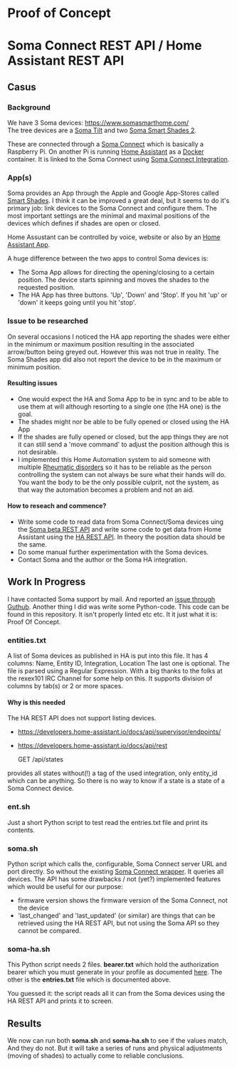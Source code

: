# Proof of Concept
# Soma Connect REST API / Home Assistant REST API


## Casus

### Background
We have 3 Soma devices: https://www.somasmarthome.com/  
The tree devices are a [Soma Tilt](https://www.somasmarthome.com/pages/smart-tilt) and two [Soma Smart Shades 2](https://www.somasmarthome.com/).


These are connected through a [Soma Connect](https://www.somasmarthome.com/products/soma-connect-blinds-control-for-amazon-alexa-apple-homekit-google-home) which is basically a Raspberry Pi. On another Pi is running [Home Assistant](https://www.home-assistant.io/) as a [Docker](https://www.docker.com/) container. It is linked to the Soma Connect using [Soma Connect Integration](https://www.home-assistant.io/integrations/soma/).

### App(s)
Soma provides an App through the Apple and Google App-Stores called [Smart Shades](https://play.google.com/store/apps/details?id=com.wazombi.RISE). I think it can be improved a great deal, but it seems to do it's primary job: link devices to the Soma Connect and configure them. The most important settings are the minimal and maximal positions of the devices which defines if shades are open or closed.

Home Assustant can be controlled by voice, website or also by an [Home Assistant App](https://play.google.com/store/apps/details?id=io.homeassistant.companion.android).

A huge difference between the two apps to control Soma devices is:
* The Soma App allows for directing the opening/closing to a certain position. The device starts spinning and moves the shades to the requested position.
* The HA App has three buttons. 'Up', 'Down' and 'Stop'. If you hit 'up' or 'down' it keeps going until you hit 'stop'.

### Issue to be researched
On several occasions I noticed the HA app reporting the shades were either in the minimum or maximum position resulting in the associated arrow/button being greyed out. However this was not true in reality. The Soma Shades app did also not report the device to be in the maximum or minimum position.

#### Resulting issues
* One would expect the HA and Soma App to be in sync and to be able to use them at will although resorting to a single one (the HA one) is the goal.
* The shades might nor be able to be fully opened or closed using the HA App
* If the shades are fully opened or closed, but the app things they are not it can still send a 'move command' to adjust the position although this is not desirable.
* I implemented this Home Automation system to aid someone with multiple [Rheumatic disorders](https://en.wikipedia.org/wiki/Rheumatism) so it has to be reliable as the person controlling the system can not always be sure what their hands will do. You want the body to be the only possible culprit, not the system, as that way the automation becomes a problem and not an aid.

#### How to reseach and commence?
* Write some code to read data from Soma Connect/Soma devices uing the [Soma beta REST API](https://support.somasmarthome.com/hc/en-us/articles/360026064234-HTTP-API) and write some code to get data from Home Assistant using the [HA REST API](https://developers.home-assistant.io/docs/api/rest/). In theory the position data should be the same.
* Do some manual further experimentation with the Soma devices.
* Contact Soma and the author or the Soma HA integration.

## Work In Progress

I have contacted Soma support by mail. And reported an [issue through Guthub](https://github.com/home-assistant/core/issues/50782).
Another thing I did was write some Python-code. This code can be found in this repository. It isn't properly linted etc etc. It it just what it is: Proof Of Concept.

### entities.txt
A list of Soma devices as published in HA is put into this file.
It has 4 columns: Name, Entity ID, Integration, Location
The last one is optional. The file is parsed using a Regular Expression. With a big thanks to the folks at the rexex101 IRC Channel for some help on this. It supports division of columns by tab(s) or 2 or more spaces.

#### Why is this needed
The HA REST API does not support listing devices. 
* https://developers.home-assistant.io/docs/api/supervisor/endpoints/
* https://developers.home-assistant.io/docs/api/rest
  
  GET /api/states  

provides all states without(!) a tag of the used integration, only entity_id which can be anything.
So there is no way to know if a state is a state of a Soma Connect device.

### ent.sh
Just a short Python script to test read the entries.txt file and print its contents.

### soma.sh
Python script which calls the, configurable, Soma Connect server URL and port directly. So without the existing [Soma Connect wrapper](https://pypi.org/project/pysoma/). It queries all devices.
The API has some drawbacks / not (yet?) implemented features which would be useful for our purpose:
* firmware version shows the firmware version of the Soma Connect, not the device
* 'last_changed' and 'last_updated' (or similar) are things that can be retrieved using the HA REST API, but not using the Soma API so they cannot be compared.

### soma-ha.sh
This Python script needs 2 files. **bearer.txt** which hold the authorization bearer which you must generate in your profile as documented [here](https://developers.home-assistant.io/docs/api/rest/).
The other is the **entries.txt** file which is documented above.

You guessed it: the script reads all it can from the Soma devices using the HA REST API and prints it to screen.


## Results

We now can run both **soma.sh** and **soma-ha.sh** to see if the values match, And they do not. But it will take a series of runs and physical adjustments (moving of shades) to actually come to reliable conclusions.
